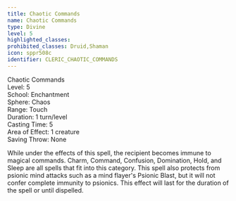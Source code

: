 ```yaml
---
title: Chaotic Commands
name: Chaotic Commands
type: Divine
level: 5
highlighted_classes: 
prohibited_classes: Druid,Shaman
icon: sppr508c
identifier: CLERIC_CHAOTIC_COMMANDS
---
```

Chaotic Commands  
Level: 5  
School: Enchantment  
Sphere: Chaos  
Range: Touch  
Duration: 1 turn/level  
Casting Time: 5  
Area of Effect: 1 creature  
Saving Throw: None  
  
While under the effects of this spell, the recipient becomes immune to magical commands. Charm, Command, Confusion, Domination, Hold, and Sleep are all spells that fit into this category. This spell also protects from psionic mind attacks such as a mind flayer's Psionic Blast, but it will not confer complete immunity to psionics. This effect will last for the duration of the spell or until dispelled.  
